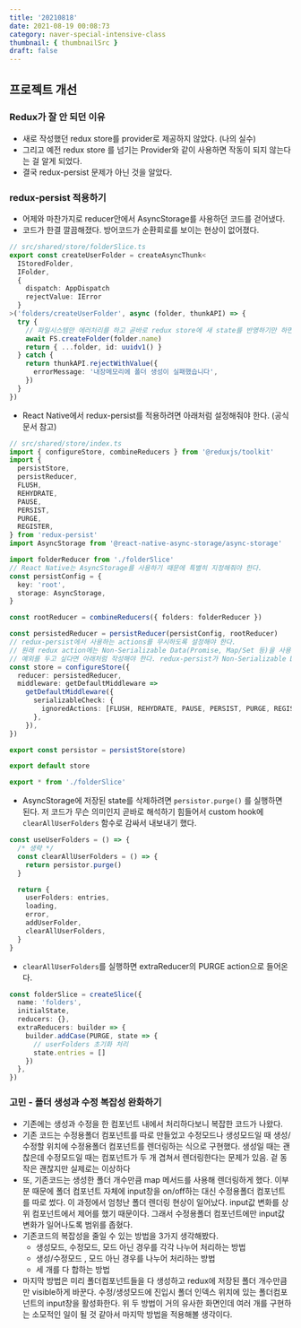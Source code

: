 ```yaml
---
title: '20210818'
date: 2021-08-19 00:08:73
category: naver-special-intensive-class
thumbnail: { thumbnailSrc }
draft: false
---
```


## 프로젝트 개선

### Redux가 잘 안 되던 이유

- 새로 작성했던 redux store를 provider로 제공하지 않았다. (나의 실수)
- 그리고 예전 redux store 를 넘기는 Provider와 같이 사용하면 작동이 되지 않는다는 걸 알게 되었다.
- 결국 redux-persist 문제가 아닌 것을 알았다.

### redux-persist 적용하기

- 어제와 마찬가지로 reducer안에서 AsyncStorage를 사용하던 코드를 걷어냈다.
- 코드가 한결 깔끔해졌다. 방어코드가 순환회로를 보이는 현상이 없어졌다.

```ts
// src/shared/store/folderSlice.ts
export const createUserFolder = createAsyncThunk<
  IStoredFolder,
  IFolder,
  {
    dispatch: AppDispatch
    rejectValue: IError
  }
>('folders/createUserFolder', async (folder, thunkAPI) => {
  try {
    // 파일시스템만 에러처리를 하고 곧바로 redux store에 새 state를 반영하기만 하면 된다.
    await FS.createFolder(folder.name)
    return { ...folder, id: uuidv1() }
  } catch {
    return thunkAPI.rejectWithValue({
      errorMessage: '내장메모리에 폴더 생성이 실패했습니다',
    })
  }
})
```

- React Native에서 redux-persist를 적용하려면 아래처럼 설정해줘야 한다. (공식문서 참고)

```ts
// src/shared/store/index.ts
import { configureStore, combineReducers } from '@reduxjs/toolkit'
import {
  persistStore,
  persistReducer,
  FLUSH,
  REHYDRATE,
  PAUSE,
  PERSIST,
  PURGE,
  REGISTER,
} from 'redux-persist'
import AsyncStorage from '@react-native-async-storage/async-storage'

import folderReducer from './folderSlice'
// React Native는 AsyncStorage를 사용하기 때문에 특별히 지정해줘야 한다.
const persistConfig = {
  key: 'root',
  storage: AsyncStorage,
}

const rootReducer = combineReducers({ folders: folderReducer })

const persistedReducer = persistReducer(persistConfig, rootReducer)
// redux-persist에서 사용하는 actions를 무시하도록 설정해야 한다.
// 원래 redux action에는 Non-Serializable Data(Promise, Map/Set 등)을 사용하지 말라고 하나
// 예외를 두고 싶다면 아래처럼 작성해야 한다. redux-persist가 Non-Serializable Data를 action으로 사용하고 있다는 걸 추측할 수 있다.
const store = configureStore({
  reducer: persistedReducer,
  middleware: getDefaultMiddleware =>
    getDefaultMiddleware({
      serializableCheck: {
        ignoredActions: [FLUSH, REHYDRATE, PAUSE, PERSIST, PURGE, REGISTER],
      },
    }),
})

export const persistor = persistStore(store)

export default store

export * from './folderSlice'
```

- AsyncStorage에 저장된 state를 삭제하려면 `persistor.purge()` 를 실행하면 된다. 저 코드가 무슨 의미인지 곧바로 해석하기 힘들어서 custom hook에 `clearAllUserFolders` 함수로 감싸서 내보내기 했다.

```ts
const useUserFolders = () => {
  /* 생략 */
  const clearAllUserFolders = () => {
    return persistor.purge()
  }

  return {
    userFolders: entries,
    loading,
    error,
    addUserFolder,
    clearAllUserFolders,
  }
}
```

- `clearAllUserFolders`를 실행하면 extraReducer의 PURGE action으로 들어온다.

```ts
const folderSlice = createSlice({
  name: 'folders',
  initialState,
  reducers: {},
  extraReducers: builder => {
    builder.addCase(PURGE, state => {
      // userFolders 초기화 처리
      state.entries = []
    })
  },
})
```

### 고민 - 폴더 생성과 수정 복잡성 완화하기

- 기존에는 생성과 수정을 한 컴포넌트 내에서 처리하다보니 복잡한 코드가 나왔다.
- 기존 코드는 수정용폴더 컴포넌트를 따로 만들었고 수정모드나 생성모드일 때 생성/수정할 위치에 수정용폴더 컴포넌트를 렌더링하는 식으로 구현했다. 생성일 때는 괜찮은데 수정모드일 때는 컴포넌트가 두 개 겹쳐서 렌더링한다는 문제가 있음. 겉 동작은 괜찮지만 실제로는 이상하다
- 또, 기존코드는 생성한 폴더 개수만큼 map 메서드를 사용해 렌더링하게 했다. 이부분 때문에 폴더 컴포넌트 자체에 input창을 on/off하는 대신 수정용폴더 컴포넌트를 따로 썼다. 이 과정에서 엄청난 폴더 렌더링 현상이 일어났다. input값 변화를 상위 컴포넌트에서 제어를 했기 때문이다. 그래서 수정용폴더 컴포넌트에만 input값 변화가 일어나도록 범위를 좁혔다.
- 기존코드의 복잡성을 줄일 수 있는 방법을 3가지 생각해봤다.
  - 생성모드, 수정모드, 모드 아닌 경우를 각각 나누어 처리하는 방법
  - 생성/수정모드 , 모드 아닌 경우를 나누어 처리하는 방법
  - 세 개를 다 합하는 방법
- 마지막 방법은 미리 폴더컴포넌트들을 다 생성하고 redux에 저장된 폴더 개수만큼만 visible하게 바꾼다. 수정/생성모드에 진입시 폴더 인덱스 위치에 있는 폴더컴포넌트의 input창을 활성화한다. 위 두 방법이 거의 유사한 화면인데 여러 개를 구현하는 소모적인 일이 될 것 같아서 마지막 방법을 적용해볼 생각이다.
